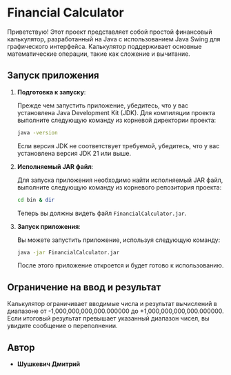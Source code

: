 # Financial Calculator

Приветствую! Этот проект представляет собой простой финансовый калькулятор, разработанный на Java с использованием Java Swing для графического интерфейса. Калькулятор поддерживает основные математические операции, такие как сложение и вычитание.

## Запуск приложения

1. **Подготовка к запуску**:

   Прежде чем запустить приложение, убедитесь, что у вас установлена Java Development Kit (JDK). Для компиляции проекта выполните следующую команду из корневой директории проекта:

   ```bash
   java -version
   ```

    Если версия JDK не соответствует требуемой, убедитесь, что у вас установлена версия JDK 21 или выше.

2. **Исполняемый JAR файл**:

   Для запуска приложения необходимо найти исполняемый JAR файл, выполните следующую команду из корневого репозитория проекта:

   ```bash
   cd bin & dir
   ```

   Теперь вы должны видеть файл `FinancialCalculator.jar`.

3. **Запуск приложения**:

   Вы можете запустить приложение, используя следующую команду:

   ```bash
   java -jar FinancialCalculator.jar
   ```

   После этого приложение откроется и будет готово к использованию.

## Ограничение на ввод и результат

Калькулятор ограничивает вводимые числа и результат вычислений в диапазоне от -1,000,000,000,000.000000 до +1,000,000,000,000.000000. Если итоговый результат превышает указанный диапазон чисел, вы увидите сообщение о переполнении.

## Автор

* **Шушкевич Дмитрий**
